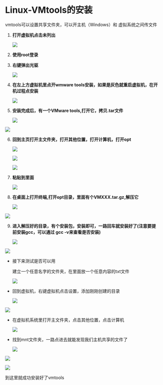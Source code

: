 # Linux-VMtools的安装

vmtools可以设置共享文件夹，可以开主机（Windows）和 虚拟系统之间传文件

1. **打开虚拟机点击未列出**
   
   ![](images\2023-11-14-16-27-24-image.png)

2. **使用root登录**

3. **右键弹出光驱**  
   
   ![](\images\2023-11-14-16-36-25-image.png)

4. **在左上方虚拟机里点开wmware tools安装，如果是灰色就重启虚拟机，在开机过程点安装**
   
   ![](\images\2023-11-14-16-44-09-image.png)

5. **安装完成后，有一个VMware tools,打开它，拷贝.tar文件** 
   
   ![](\images\2023-11-14-16-46-52-image.png)

![](\images\2023-11-14-16-49-40-image.png)

6. **回到主页打开主文件夹，打开其他位置，打开计算机，打开opt** 
   
   ![](\images\2023-11-14-16-50-54-image.png)
   
   ![](\images\2023-11-14-16-53-30-image.png)
   
   ![](\images\2023-11-14-16-54-34-image.png)

7. **粘贴到里面** 
   
   ![](\images\2023-11-14-16-56-44-image.png)

8. **在桌面上打开终端,打开opt目录，里面有个VMXXX.tar.gz,解压它** 
   
   ![](\images\2023-11-14-16-58-48-image.png)

![](\images\2023-11-14-17-03-29-image.png)

9. **进入解压好的目录，有个安装包，安装即可，一路回车就安装好了(注意要提前安装gcc，可以通过 gcc -v来查看是否安装)** 
   
   ![](\images\2023-11-14-17-08-06-image.png)

![](\images\2023-11-14-17-11-47-image.png)

- 接下来测试是否可以用
  
  建立一个任意名字的文件夹，在里面放一个任意内容的txt文件
  
  ![](\images\2023-11-14-17-15-25-image.png)

- 回到虚拟机，右键虚拟机点击设置，添加刚刚创建的目录
  
  ![](\images\2023-11-14-17-18-39-image.png)

![](\images\2023-11-14-17-20-38-image.png)

- 在虚拟机系统里打开主文件夹，点击其他位置，点击计算机
  
  ![](\images\2023-11-14-17-22-48-image.png)

- 找到mnt文件夹，一路点进去就能发现我们主机共享的文件了
  
  ![](\images\2023-11-14-17-23-51-image.png)

![](\images\2023-11-14-17-24-15-image.png)

![](\images\2023-11-14-17-24-47-image.png)

到这里就成功安装好了vmtools
